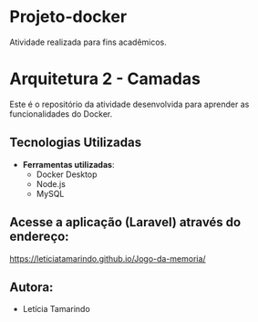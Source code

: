 # Projeto-docker
Atividade realizada para fins acadêmicos.

# Arquitetura 2 - Camadas 
Este é o repositório da atividade desenvolvida para aprender as funcionalidades do Docker.
## Tecnologias Utilizadas

- **Ferramentas utilizadas**: 
  - Docker Desktop
  - Node.js
  - MySQL

## Acesse a aplicação (Laravel) através do endereço:
https://leticiatamarindo.github.io/Jogo-da-memoria/

## Autora:
- Letícia Tamarindo 

